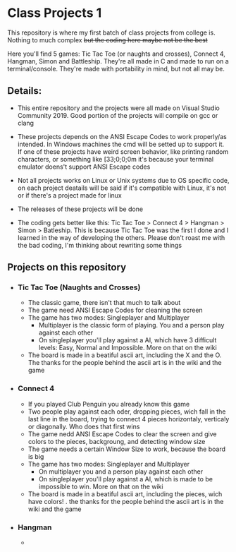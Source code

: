 # Class Projects 1

This repository is where my first batch of class projects from college is. Nothing to much complex ~~but the coding here maybe not be the best~~

Here you'll find 5 games: Tic Tac Toe (or naughts and crosses), Connect 4, Hangman, Simon and Battleship. They're all made in C and made to run on a terminal/console. They're made with portability in mind, but not all may be.

## Details:

- This entire repository and the projects were all made on Visual Studio Community 2019. Good portion of the projects will compile on gcc or clang

- These projects depends on the ANSI Escape Codes to work properly/as intended. In Windows machines the cmd will be setted up to support it. If one of these projects have weird screen behavior, like printing random characters, or something like [33;0;0;0m it's because your terminal emulator doens't support ANSI Escape codes 

- Not all projects works on Linux or Unix systems due to OS specific code, on each project deatails will be said if it's compatible with Linux, it's not or if there's a project made for linux

- The releases of these projects will be done

- The coding gets better like this: Tic Tac Toe > Connect 4 > Hangman > Simon > Batleship. This is because Tic Tac Toe was the first I done and I learned in the way of developing the others. Please don't roast me with the bad coding, I'm thinking about rewriting some things

## Projects on this repository

- ### Tic Tac Toe (Naughts and Crosses)
  - The classic game, there isn't that much to talk about
  - The game need ANSI Escape Codes for cleaning the screen
  - The game has two modes: Singleplayer and Multiplayer
    - Multiplayer is the classic form of playing. You and a person play against each other
    - On singleplayer you'll play against a AI, which have 3 difficult levels: Easy, Normal and Impossible. More on that on the wiki
  - The board is made in a beatiful ascii art, including the X and the O. The thanks for the people behind the ascii art is in the wiki and the game
 
- ### Connect 4
  - If you played Club Penguin you already know this game
  - Two people play against each oder, dropping pieces, wich fall in the last line in the board, trying to connect 4 pieces horizontaly, verticaly or diagonally. Who does that first wins
  - The game nedd ANSI Escape Codes to clear the screen and give colors to the pieces, backgroung, and detecting window size
  - The game needs a certain Window Size to work, because the board is big
  - The game has two modes: Singleplayer and Multiplayer
    - On multiplayer you and a person play against each other
    - On singleplayer you'll play against a AI, which is made to be impossible to win. More on that on the wiki
  - The board is made in a beatiful ascii art, including the pieces, wich have colors! . the thanks for the people behind the ascii art is in the wiki and the game
  
- ### Hangman
  -

